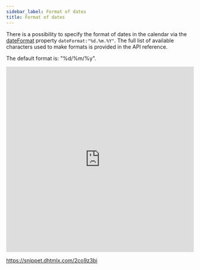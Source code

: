 ```yaml
---
sidebar_label: Format of dates 
title: Format of dates 
---
```

There is a possibility to specify the format of dates in the calendar via the [dateFormat](calendar/api/calendar_dateformat_config.md) property `dateFormat:"%d.%m.%Y"`. The full list of available characters used to make formats is provided in the API reference.

The default format is: "%d/%m/%y".

<iframe src="https://snippet.dhtmlx.com/mcwasfqx?mode=result" frameborder="0" class="snippet_iframe" width="100%" height="500"></iframe>

https://snippet.dhtmlx.com/2co9z3bi
